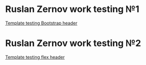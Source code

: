 # Ruslan Zernov work testing №1

[Template testing Bootstrap header](https://ruslanzernov.github.io/bootstrap_pustoy_shablon.local/index.html "Описание")

# Ruslan Zernov work testing №2

[Template testing flex header](https://ruslanzernov.github.io/lesson.local/index.html "Описание")
